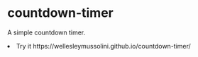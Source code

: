 # countdown-timer
A simple countdown timer.
<li>Try it https://wellesleymussolini.github.io/countdown-timer/</li>
